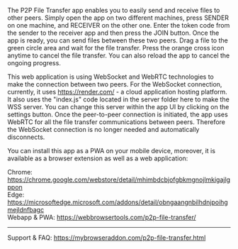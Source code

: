 The P2P File Transfer app enables you to easily send and receive files to other peers. Simply open the app on two different machines, press SENDER on one machine, and RECEIVER on the other one. Enter the token code from the sender to the receiver app and then press the JOIN button. Once the app is ready, you can send files between these two peers. Drag a file to the green circle area and wait for the file transfer. Press the orange cross icon anytime to cancel the file transfer. You can also reload the app to cancel the ongoing progress.

This web application is using WebSocket and WebRTC technologies to make the connection between two peers. For the WebSocket connection, currently, it uses https://render.com/ - a cloud application hosting platform. It also uses the "index.js" code located in the server folder here to make the WSS server. You can change this server within the app UI by clicking on the settings button. Once the peer-to-peer connection is initiated, the app uses WebRTC for all the file transfer communications between peers. Therefore the WebSocket connection is no longer needed and automatically disconnects.

You can install this app as a PWA on your mobile device, moreover, it is available as a browser extension as well as a web application:

Chrome: https://chrome.google.com/webstore/detail/mhimbdcbjofgbkmgnojlmkigajlgppon  
Edge: https://microsoftedge.microsoft.com/addons/detail/obngaangnbilhdnjpoihgmejldnfbagc   
Webapp & PWA: https://webbrowsertools.com/p2p-file-transfer/  

--------------------------------------------------------------

Support & FAQ: https://mybrowseraddon.com/p2p-file-transfer.html 
